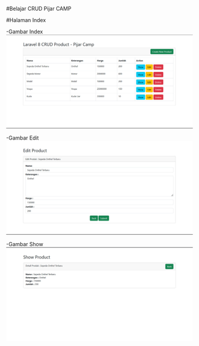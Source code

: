 #Belajar CRUD Pijar CAMP

#Halaman Index

-Gambar Index
![Img index](SS/Halaman%20Index.jpeg)

-Gambar Edit
![Img index](SS/Gambar%20Edit.jpeg)

-Gambar Show
![Img index](SS/Show%20Data.jpeg)
